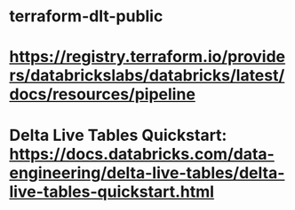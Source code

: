 # terraform-dlt-public
# https://registry.terraform.io/providers/databrickslabs/databricks/latest/docs/resources/pipeline

# Delta Live Tables Quickstart: https://docs.databricks.com/data-engineering/delta-live-tables/delta-live-tables-quickstart.html